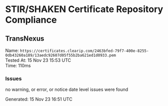 # STIR/SHAKEN Certificate Repository Compliance

## TransNexus

Name: `https://certificates.clearip.com/2463bfed-79f7-400e-8255-0db43260a189/13aedc92607d05f55b2ba621ed1d0933.pem`\
Tested At: 15 Nov 23 15:53 UTC\
Time: 110ms

### Issues

no warning, or error, or notice date level issues were found

Generated: 15 Nov 23 16:51 UTC